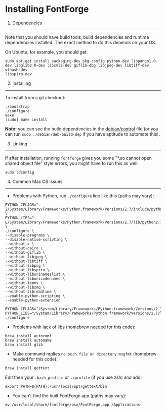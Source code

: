 Installing FontForge
====================

1. Dependencies
---------------

Note that you should have build tools, build dependencies
and runtime dependencies installed. The exact method to do this
depends on your OS.

On Ubuntu, for example, you should get:

```
sudo apt-get install packaging-dev pkg-config python-dev libpango1.0-dev libglib2.0-dev libxml2-dev giflib-dbg libjpeg-dev libtiff-dev uthash-dev
libspiro-dev
```

2. Installing
-------------

To install from a git checkout:

```
./bootstrap
./configure
make
[sudo] make install
```

**Note:** you can see the build dependencies in the
[debian/control](https://github.com/fontforge/fontforge/blob/master/debian/control)
file (or you can run `sudo ./debian/deb-build-dep` if you have aptitude to automate
this).

3. Linking
----------

If after installation, running `fontforge` gives you some
"*.so cannot open shared object file" style errors, you
might have to run this as well:

```
sudo ldconfig
```

4. Common Mac OS issues
----------

* Problems with Python, run ```./configure``` line like this (paths may vary):
```
PYTHON_CFLAGS="-I/System/Library/Frameworks/Python.framework/Versions/2.7/include/python2.7" \
PYTHON_LIBS="-L/System/Library/Frameworks/Python.framework/Versions/2.7/lib/python2.7/config" \
./configure \
--disable-programs \
--disable-native-scripting \
--without-x \
--without-cairo \
--without-giflib \
--without-libjpeg \
--without-libtiff \
--without-libpng \
--without-libspiro \
--without-libuninameslist \
--without-libunicodenames \
--without-iconv \
--without-libzmq \
--without-libreadline \
--enable-python-scripting \
--enable-python-extension

PYTHON_CFLAGS="/System/Library/Frameworks/Python.framework/Versions/2.7/include/python2.7/" PYTHON_LIBS="/System/Library/Frameworks/Python.framework/Versions/2.7/lib/python2.7/config/" ./configure
```

* Problems with lack of libs (homebrew needed for this code):
```
brew install autoconf
brew install automake
brew install glib
```

* Make command replies ```no such file or directory msgfmt``` (homebrew needed for this code):
```
brew install gettext
```

Edit then your ```.bash_profile``` or ```.zprofile``` (if you use zsh) and add:
```
export PATH=${PATH}:/usr/local/opt/gettext/bin
```

* You can't find the built FontForge app (paths may vary):
```
mv /usr/local/share/fontforge/osx/FontForge.app /Applications
```
